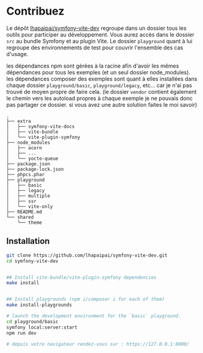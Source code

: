 # Contribuez

Le dépôt [lhapaipai/symfony-vite-dev](https://github.com/lhapaipai/symfony-vite-dev) regroupe dans un dossier tous les outils pour participer au développement.
Vous aurez accès dans le dossier `src` au bundle Symfony et au plugin Vite. Le dossier `playground` quant à lui regroupe des environnements de test pour couvrir l'ensemble des cas d'usage.

les dépendances npm sont gérées à la racine afin d'avoir les mêmes dépendances pour tous les exemples (et un seul dossier node_modules).
les dépendances composer des exemples sont quant à elles installées dans chaque dossier `playground/basic`, `playground/legacy`, etc... car je n'ai pas trouvé de moyen propre de faire cela. (le dossier `vendor` contient également le chemin vers les autoload propres à chaque exemple je ne pouvais donc pas partager ce dossier. si vous avez une autre solution faites le moi savoir)

```
.
├── extra
│   ├── symfony-vite-docs
│   ├── vite-bundle
│   └── vite-plugin-symfony
├── node_modules
│   ├── acorn
│   ├── ...
│   └── yocto-queue
├── package.json
├── package-lock.json
├── phpcs.phar
├── playground
│   ├── basic
│   ├── legacy
│   ├── multiple
│   ├── ssr
│   └── vite-only
├── README.md
└── shared
    └── theme
```

## Installation


```bash
git clone https://github.com/lhapaipai/symfony-vite-dev.git
cd symfony-vite-dev


## Install vite-bundle/vite-plugin-symfony dependencies
make install


## Install playgrounds (npm i/composer i for each of them)
make install-playgrounds

# launch the development environment for the `basic` playground.
cd playground/basic
symfony local:server:start
npm run dev

# depuis votre navigateur rendez-vous sur : https://127.0.0.1:8000/
```
